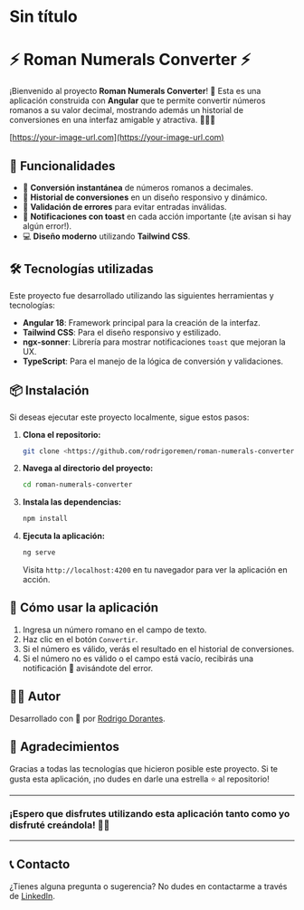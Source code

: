 # Sin título

# ⚡ Roman Numerals Converter ⚡

¡Bienvenido al proyecto **Roman Numerals Converter**! 🎉 Esta es una aplicación construida con **Angular** que te permite convertir números romanos a su valor decimal, mostrando además un historial de conversiones en una interfaz amigable y atractiva. 🧑‍💻✨

[https://your-image-url.com](https://your-image-url.com)

## 🚀 Funcionalidades

- 🔢 **Conversión instantánea** de números romanos a decimales.
- 🧩 **Historial de conversiones** en un diseño responsivo y dinámico.
- 🚫 **Validación de errores** para evitar entradas inválidas.
- 🔔 **Notificaciones con toast** en cada acción importante (¡te avisan si hay algún error!).
- 💻 **Diseño moderno** utilizando **Tailwind CSS**.

## 🛠️ Tecnologías utilizadas

Este proyecto fue desarrollado utilizando las siguientes herramientas y tecnologías:

- **Angular 18**: Framework principal para la creación de la interfaz.
- **Tailwind CSS**: Para el diseño responsivo y estilizado.
- **ngx-sonner**: Librería para mostrar notificaciones `toast` que mejoran la UX.
- **TypeScript**: Para el manejo de la lógica de conversión y validaciones.

## 📦 Instalación

Si deseas ejecutar este proyecto localmente, sigue estos pasos:

1. **Clona el repositorio:**
    
    ```bash
    git clone <https://github.com/rodrigoremen/roman-numerals-converter.git>
    
    ```
    
2. **Navega al directorio del proyecto:**
    
    ```bash
    cd roman-numerals-converter
    
    ```
    
3. **Instala las dependencias:**
    
    ```bash
    npm install
    
    ```
    
4. **Ejecuta la aplicación:**
    
    ```bash
    ng serve
    
    ```
    
    Visita `http://localhost:4200` en tu navegador para ver la aplicación en acción.
    

## 🤖 Cómo usar la aplicación

1. Ingresa un número romano en el campo de texto.
2. Haz clic en el botón `Convertir`.
3. Si el número es válido, verás el resultado en el historial de conversiones.
4. Si el número no es válido o el campo está vacío, recibirás una notificación 🔔 avisándote del error.


## 🧑‍💻 Autor

Desarrollado con 💜 por [Rodrigo Dorantes](https://github.com/rodrigoremen).

## 🎉 Agradecimientos

Gracias a todas las tecnologías que hicieron posible este proyecto. Si te gusta esta aplicación, ¡no dudes en darle una estrella ⭐ al repositorio!

---

### ¡Espero que disfrutes utilizando esta aplicación tanto como yo disfruté creándola! 🚀💥

---

## 📞 Contacto

¿Tienes alguna pregunta o sugerencia? No dudes en contactarme a través de [LinkedIn](https://www.linkedin.com/in/rodrigo-dorantes/).